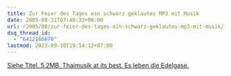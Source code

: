 ```yaml
---
title: Zur Feier des Tages ein schwarz geklautes MP3 mit Musik
date: 2005-08-31T07:40:33+00:00
url: /2005/08/zur-feier-des-tages-ein-schwarz-geklautes-mp3-mit-musik/
dsq_thread_id:
  - "6412166670"
lastmod: 2023-09-10T19:14:12+07:00
---
```

[Siehe Titel. 5.2MB. Thaimusik at its best. Es leben die Edelgase.][1]

 [1]: /files/thaimusik.mp3
